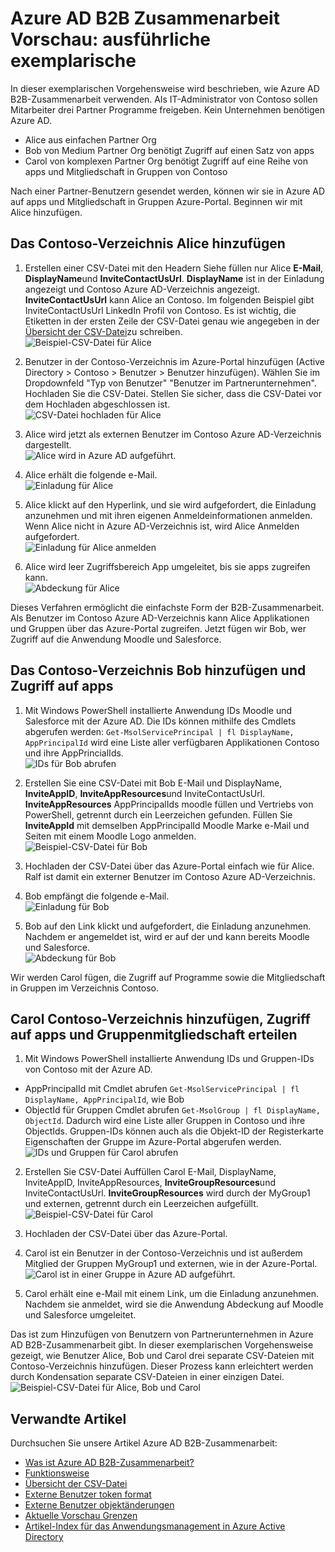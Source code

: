 <properties
   pageTitle="Ausführliche Anleitung mit Azure Active Directory B2B Zusammenarbeit Vorschau | Microsoft Azure"
   description="Azure Active Directory B2B-Zusammenarbeit unterstützt die unternehmensübergreifende Beziehungen Business Partner corporate Anwendung selektiv auf"
   services="active-directory"
   documentationCenter=""
   authors="viv-liu"
   manager="cliffdi"
   editor=""
   tags=""/>

<tags
   ms.service="active-directory"
   ms.devlang="NA"
   ms.topic="get-started-article"
   ms.tgt_pltfrm="NA"
   ms.workload="identity"
   ms.date="05/09/2016"
   ms.author="viviali"/>

# <a name="azure-ad-b2b-collaboration-preview-detailed-walkthrough"></a>Azure AD B2B Zusammenarbeit Vorschau: ausführliche exemplarische

In dieser exemplarischen Vorgehensweise wird beschrieben, wie Azure AD B2B-Zusammenarbeit verwenden. Als IT-Administrator von Contoso sollen Mitarbeiter drei Partner Programme freigeben. Kein Unternehmen benötigen Azure AD.

- Alice aus einfachen Partner Org
- Bob von Medium Partner Org benötigt Zugriff auf einen Satz von apps
- Carol von komplexen Partner Org benötigt Zugriff auf eine Reihe von apps und Mitgliedschaft in Gruppen von Contoso

Nach einer Partner-Benutzern gesendet werden, können wir sie in Azure AD auf apps und Mitgliedschaft in Gruppen Azure-Portal. Beginnen wir mit Alice hinzufügen.

## <a name="adding-alice-to-the-contoso-directory"></a>Das Contoso-Verzeichnis Alice hinzufügen
1. Erstellen einer CSV-Datei mit den Headern Siehe füllen nur Alice **E-Mail**, **DisplayName**und **InviteContactUsUrl**. **DisplayName** ist in der Einladung angezeigt und Contoso Azure AD-Verzeichnis angezeigt. **InviteContactUsUrl** kann Alice an Contoso. Im folgenden Beispiel gibt InviteContactUsUrl LinkedIn Profil von Contoso. Es ist wichtig, die Etiketten in der ersten Zeile der CSV-Datei genau wie angegeben in der [Übersicht der CSV-Datei](active-directory-b2b-references-csv-file-format.md)zu schreiben.  
![Beispiel-CSV-Datei für Alice](./media/active-directory-b2b-detailed-walkthrough/AliceCSV.png)

2. Benutzer in der Contoso-Verzeichnis im Azure-Portal hinzufügen (Active Directory > Contoso > Benutzer > Benutzer hinzufügen). Wählen Sie im Dropdownfeld "Typ von Benutzer" "Benutzer im Partnerunternehmen". Hochladen Sie die CSV-Datei. Stellen Sie sicher, dass die CSV-Datei vor dem Hochladen abgeschlossen ist.  
![CSV-Datei hochladen für Alice](./media/active-directory-b2b-detailed-walkthrough/AliceUpload.png)

3. Alice wird jetzt als externen Benutzer im Contoso Azure AD-Verzeichnis dargestellt.  
![Alice wird in Azure AD aufgeführt.](./media/active-directory-b2b-detailed-walkthrough/AliceInAD.png)

4. Alice erhält die folgende e-Mail.  
![Einladung für Alice](./media/active-directory-b2b-detailed-walkthrough/AliceEmail.png)

5. Alice klickt auf den Hyperlink, und sie wird aufgefordert, die Einladung anzunehmen und mit ihren eigenen Anmeldeinformationen anmelden. Wenn Alice nicht in Azure AD-Verzeichnis ist, wird Alice Anmelden aufgefordert.  
![Einladung für Alice anmelden](./media/active-directory-b2b-detailed-walkthrough/AliceSignUp.png)

6. Alice wird leer Zugriffsbereich App umgeleitet, bis sie apps zugreifen kann.  
![Abdeckung für Alice](./media/active-directory-b2b-detailed-walkthrough/AliceAccessPanel.png)

Dieses Verfahren ermöglicht die einfachste Form der B2B-Zusammenarbeit. Als Benutzer im Contoso Azure AD-Verzeichnis kann Alice Applikationen und Gruppen über das Azure-Portal zugreifen. Jetzt fügen wir Bob, wer Zugriff auf die Anwendung Moodle und Salesforce.

## <a name="adding-bob-to-the-contoso-directory-and-granting-access-to-apps"></a>Das Contoso-Verzeichnis Bob hinzufügen und Zugriff auf apps
1. Mit Windows PowerShell installierte Anwendung IDs Moodle und Salesforce mit der Azure AD. Die IDs können mithilfe des Cmdlets abgerufen werden: `Get-MsolServicePrincipal | fl DisplayName, AppPrincipalId` wird eine Liste aller verfügbaren Applikationen Contoso und ihre AppPrincialIds.  
![IDs für Bob abrufen](./media/active-directory-b2b-detailed-walkthrough/BobPowerShell.png)

2. Erstellen Sie eine CSV-Datei mit Bob E-Mail und DisplayName, **InviteAppID**, **InviteAppResources**und InviteContactUsUrl. **InviteAppResources** AppPrincipalIds moodle füllen und Vertriebs von PowerShell, getrennt durch ein Leerzeichen gefunden. Füllen Sie **InviteAppId** mit demselben AppPrincipalId Moodle Marke e-Mail und Seiten mit einem Moodle Logo anmelden.  
![Beispiel-CSV-Datei für Bob](./media/active-directory-b2b-detailed-walkthrough/BobCSV.png)

3. Hochladen der CSV-Datei über das Azure-Portal einfach wie für Alice. Ralf ist damit ein externer Benutzer im Contoso Azure AD-Verzeichnis.

4. Bob empfängt die folgende e-Mail.  
![Einladung für Bob](./media/active-directory-b2b-detailed-walkthrough/BobEmail.png)

5. Bob auf den Link klickt und aufgefordert, die Einladung anzunehmen. Nachdem er angemeldet ist, wird er auf der und kann bereits Moodle und Salesforce.  
![Abdeckung für Bob](./media/active-directory-b2b-detailed-walkthrough/BobAccessPanel.png)

Wir werden Carol fügen, die Zugriff auf Programme sowie die Mitgliedschaft in Gruppen im Verzeichnis Contoso.

## <a name="adding-carol-to-the-contoso-directory-granting-access-to-apps-and-giving-group-membership"></a>Carol Contoso-Verzeichnis hinzufügen, Zugriff auf apps und Gruppenmitgliedschaft erteilen

1. Mit Windows PowerShell installierte Anwendung IDs und Gruppen-IDs von Contoso mit der Azure AD.
 - AppPrincipalId mit Cmdlet abrufen `Get-MsolServicePrincipal | fl DisplayName, AppPrincipalId`, wie Bob
 - ObjectId für Gruppen Cmdlet abrufen `Get-MsolGroup | fl DisplayName, ObjectId`. Dadurch wird eine Liste aller Gruppen in Contoso und ihre ObjectIds. Gruppen-IDs können auch als die Objekt-ID der Registerkarte Eigenschaften der Gruppe im Azure-Portal abgerufen werden.  
![IDs und Gruppen für Carol abrufen](./media/active-directory-b2b-detailed-walkthrough/CarolPowerShell.png)

2. Erstellen Sie CSV-Datei Auffüllen Carol E-Mail, DisplayName, InviteAppID, InviteAppResources, **InviteGroupResources**und InviteContactUsUrl. **InviteGroupResources** wird durch der MyGroup1 und externen, getrennt durch ein Leerzeichen aufgefüllt.  
![Beispiel-CSV-Datei für Carol](./media/active-directory-b2b-detailed-walkthrough/CarolCSV.png)

3. Hochladen der CSV-Datei über das Azure-Portal.

4. Carol ist ein Benutzer in der Contoso-Verzeichnis und ist außerdem Mitglied der Gruppen MyGroup1 und externen, wie in der Azure-Portal.  
![Carol ist in einer Gruppe in Azure AD aufgeführt.](./media/active-directory-b2b-detailed-walkthrough/CarolGroup.png)

5. Carol erhält eine e-Mail mit einem Link, um die Einladung anzunehmen. Nachdem sie anmeldet, wird sie die Anwendung Abdeckung auf Moodle und Salesforce umgeleitet.  

Das ist zum Hinzufügen von Benutzern von Partnerunternehmen in Azure AD B2B-Zusammenarbeit gibt. In dieser exemplarischen Vorgehensweise gezeigt, wie Benutzer Alice, Bob und Carol drei separate CSV-Dateien mit Contoso-Verzeichnis hinzufügen. Dieser Prozess kann erleichtert werden durch Kondensation separate CSV-Dateien in einer einzigen Datei.  
![Beispiel-CSV-Datei für Alice, Bob und Carol](./media/active-directory-b2b-detailed-walkthrough/CombinedCSV.png)

## <a name="related-articles"></a>Verwandte Artikel
Durchsuchen Sie unsere Artikel Azure AD B2B-Zusammenarbeit:

- [Was ist Azure AD B2B-Zusammenarbeit?](active-directory-b2b-what-is-azure-ad-b2b.md)
- [Funktionsweise](active-directory-b2b-how-it-works.md)
- [Übersicht der CSV-Datei](active-directory-b2b-references-csv-file-format.md)
- [Externe Benutzer token format](active-directory-b2b-references-external-user-token-format.md)
- [Externe Benutzer objektänderungen](active-directory-b2b-references-external-user-object-attribute-changes.md)
- [Aktuelle Vorschau Grenzen](active-directory-b2b-current-preview-limitations.md)
- [Artikel-Index für das Anwendungsmanagement in Azure Active Directory](active-directory-apps-index.md)
